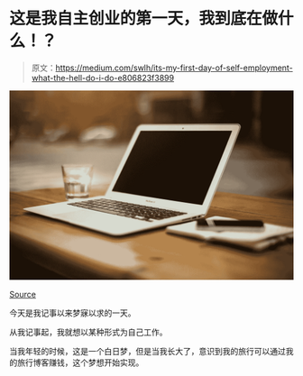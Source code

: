 # 这是我自主创业的第一天，我到底在做什么！？

> 原文：<https://medium.com/swlh/its-my-first-day-of-self-employment-what-the-hell-do-i-do-e806823f3899>

![](img/755bde4e4961f8c3e45780a84a402185.png)

[Source](https://pixabay.com/en/home-office-workstation-office-336373/)

今天是我记事以来梦寐以求的一天。

从我记事起，我就想以某种形式为自己工作。

当我年轻的时候，这是一个白日梦，但是当我长大了，意识到我的旅行可以通过我的旅行博客赚钱，这个梦想开始实现。